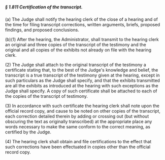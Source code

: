 ##### § 1.811 Certification of the transcript. #####

(a) The Judge shall notify the hearing clerk of the close of a hearing and of the time for filing transcript corrections, written arguments, briefs, proposed findings, and proposed conclusions.

(b)(1) After the hearing, the Administrator, shall transmit to the hearing clerk an original and three copies of the transcript of the testimony and the original and all copies of the exhibits not already on file with the hearing clerk.

(2) The Judge shall attach to the original transcript of the testimony a certificate stating that, to the best of the Judge's knowledge and belief, the transcript is a true transcript of the testimony given at the hearing, except in such particulars as the Judge shall specify, and that the exhibits transmitted are all the exhibits as introduced at the hearing with such exceptions as the Judge shall specify. A copy of such certificate shall be attached to each of the copies of the transcript of testimony.

(3) In accordance with such certificate the hearing clerk shall note upon the official record copy, and cause to be noted on other copies of the transcript, each correction detailed therein by adding or crossing out (but without obscuring the text as originally transcribed) at the appropriate place any words necessary to make the same conform to the correct meaning, as certified by the Judge.

(4) The hearing clerk shall obtain and file certifications to the effect that such corrections have been effectuated in copies other than the official record copy.